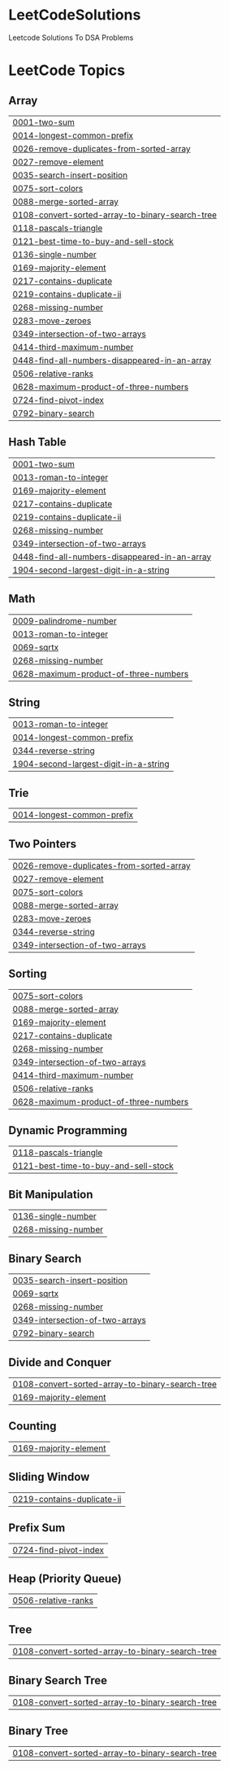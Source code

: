 # LeetCodeSolutions
Leetcode Solutions To DSA Problems

<!---LeetCode Topics Start-->
# LeetCode Topics
## Array
|  |
| ------- |
| [0001-two-sum](https://github.com/HiranyamayHazra101922/LeetCodeSolutions/tree/master/0001-two-sum) |
| [0014-longest-common-prefix](https://github.com/HiranyamayHazra101922/LeetCodeSolutions/tree/master/0014-longest-common-prefix) |
| [0026-remove-duplicates-from-sorted-array](https://github.com/HiranyamayHazra101922/LeetCodeSolutions/tree/master/0026-remove-duplicates-from-sorted-array) |
| [0027-remove-element](https://github.com/HiranyamayHazra101922/LeetCodeSolutions/tree/master/0027-remove-element) |
| [0035-search-insert-position](https://github.com/HiranyamayHazra101922/LeetCodeSolutions/tree/master/0035-search-insert-position) |
| [0075-sort-colors](https://github.com/HiranyamayHazra101922/LeetCodeSolutions/tree/master/0075-sort-colors) |
| [0088-merge-sorted-array](https://github.com/HiranyamayHazra101922/LeetCodeSolutions/tree/master/0088-merge-sorted-array) |
| [0108-convert-sorted-array-to-binary-search-tree](https://github.com/HiranyamayHazra101922/LeetCodeSolutions/tree/master/0108-convert-sorted-array-to-binary-search-tree) |
| [0118-pascals-triangle](https://github.com/HiranyamayHazra101922/LeetCodeSolutions/tree/master/0118-pascals-triangle) |
| [0121-best-time-to-buy-and-sell-stock](https://github.com/HiranyamayHazra101922/LeetCodeSolutions/tree/master/0121-best-time-to-buy-and-sell-stock) |
| [0136-single-number](https://github.com/HiranyamayHazra101922/LeetCodeSolutions/tree/master/0136-single-number) |
| [0169-majority-element](https://github.com/HiranyamayHazra101922/LeetCodeSolutions/tree/master/0169-majority-element) |
| [0217-contains-duplicate](https://github.com/HiranyamayHazra101922/LeetCodeSolutions/tree/master/0217-contains-duplicate) |
| [0219-contains-duplicate-ii](https://github.com/HiranyamayHazra101922/LeetCodeSolutions/tree/master/0219-contains-duplicate-ii) |
| [0268-missing-number](https://github.com/HiranyamayHazra101922/LeetCodeSolutions/tree/master/0268-missing-number) |
| [0283-move-zeroes](https://github.com/HiranyamayHazra101922/LeetCodeSolutions/tree/master/0283-move-zeroes) |
| [0349-intersection-of-two-arrays](https://github.com/HiranyamayHazra101922/LeetCodeSolutions/tree/master/0349-intersection-of-two-arrays) |
| [0414-third-maximum-number](https://github.com/HiranyamayHazra101922/LeetCodeSolutions/tree/master/0414-third-maximum-number) |
| [0448-find-all-numbers-disappeared-in-an-array](https://github.com/HiranyamayHazra101922/LeetCodeSolutions/tree/master/0448-find-all-numbers-disappeared-in-an-array) |
| [0506-relative-ranks](https://github.com/HiranyamayHazra101922/LeetCodeSolutions/tree/master/0506-relative-ranks) |
| [0628-maximum-product-of-three-numbers](https://github.com/HiranyamayHazra101922/LeetCodeSolutions/tree/master/0628-maximum-product-of-three-numbers) |
| [0724-find-pivot-index](https://github.com/HiranyamayHazra101922/LeetCodeSolutions/tree/master/0724-find-pivot-index) |
| [0792-binary-search](https://github.com/HiranyamayHazra101922/LeetCodeSolutions/tree/master/0792-binary-search) |
## Hash Table
|  |
| ------- |
| [0001-two-sum](https://github.com/HiranyamayHazra101922/LeetCodeSolutions/tree/master/0001-two-sum) |
| [0013-roman-to-integer](https://github.com/HiranyamayHazra101922/LeetCodeSolutions/tree/master/0013-roman-to-integer) |
| [0169-majority-element](https://github.com/HiranyamayHazra101922/LeetCodeSolutions/tree/master/0169-majority-element) |
| [0217-contains-duplicate](https://github.com/HiranyamayHazra101922/LeetCodeSolutions/tree/master/0217-contains-duplicate) |
| [0219-contains-duplicate-ii](https://github.com/HiranyamayHazra101922/LeetCodeSolutions/tree/master/0219-contains-duplicate-ii) |
| [0268-missing-number](https://github.com/HiranyamayHazra101922/LeetCodeSolutions/tree/master/0268-missing-number) |
| [0349-intersection-of-two-arrays](https://github.com/HiranyamayHazra101922/LeetCodeSolutions/tree/master/0349-intersection-of-two-arrays) |
| [0448-find-all-numbers-disappeared-in-an-array](https://github.com/HiranyamayHazra101922/LeetCodeSolutions/tree/master/0448-find-all-numbers-disappeared-in-an-array) |
| [1904-second-largest-digit-in-a-string](https://github.com/HiranyamayHazra101922/LeetCodeSolutions/tree/master/1904-second-largest-digit-in-a-string) |
## Math
|  |
| ------- |
| [0009-palindrome-number](https://github.com/HiranyamayHazra101922/LeetCodeSolutions/tree/master/0009-palindrome-number) |
| [0013-roman-to-integer](https://github.com/HiranyamayHazra101922/LeetCodeSolutions/tree/master/0013-roman-to-integer) |
| [0069-sqrtx](https://github.com/HiranyamayHazra101922/LeetCodeSolutions/tree/master/0069-sqrtx) |
| [0268-missing-number](https://github.com/HiranyamayHazra101922/LeetCodeSolutions/tree/master/0268-missing-number) |
| [0628-maximum-product-of-three-numbers](https://github.com/HiranyamayHazra101922/LeetCodeSolutions/tree/master/0628-maximum-product-of-three-numbers) |
## String
|  |
| ------- |
| [0013-roman-to-integer](https://github.com/HiranyamayHazra101922/LeetCodeSolutions/tree/master/0013-roman-to-integer) |
| [0014-longest-common-prefix](https://github.com/HiranyamayHazra101922/LeetCodeSolutions/tree/master/0014-longest-common-prefix) |
| [0344-reverse-string](https://github.com/HiranyamayHazra101922/LeetCodeSolutions/tree/master/0344-reverse-string) |
| [1904-second-largest-digit-in-a-string](https://github.com/HiranyamayHazra101922/LeetCodeSolutions/tree/master/1904-second-largest-digit-in-a-string) |
## Trie
|  |
| ------- |
| [0014-longest-common-prefix](https://github.com/HiranyamayHazra101922/LeetCodeSolutions/tree/master/0014-longest-common-prefix) |
## Two Pointers
|  |
| ------- |
| [0026-remove-duplicates-from-sorted-array](https://github.com/HiranyamayHazra101922/LeetCodeSolutions/tree/master/0026-remove-duplicates-from-sorted-array) |
| [0027-remove-element](https://github.com/HiranyamayHazra101922/LeetCodeSolutions/tree/master/0027-remove-element) |
| [0075-sort-colors](https://github.com/HiranyamayHazra101922/LeetCodeSolutions/tree/master/0075-sort-colors) |
| [0088-merge-sorted-array](https://github.com/HiranyamayHazra101922/LeetCodeSolutions/tree/master/0088-merge-sorted-array) |
| [0283-move-zeroes](https://github.com/HiranyamayHazra101922/LeetCodeSolutions/tree/master/0283-move-zeroes) |
| [0344-reverse-string](https://github.com/HiranyamayHazra101922/LeetCodeSolutions/tree/master/0344-reverse-string) |
| [0349-intersection-of-two-arrays](https://github.com/HiranyamayHazra101922/LeetCodeSolutions/tree/master/0349-intersection-of-two-arrays) |
## Sorting
|  |
| ------- |
| [0075-sort-colors](https://github.com/HiranyamayHazra101922/LeetCodeSolutions/tree/master/0075-sort-colors) |
| [0088-merge-sorted-array](https://github.com/HiranyamayHazra101922/LeetCodeSolutions/tree/master/0088-merge-sorted-array) |
| [0169-majority-element](https://github.com/HiranyamayHazra101922/LeetCodeSolutions/tree/master/0169-majority-element) |
| [0217-contains-duplicate](https://github.com/HiranyamayHazra101922/LeetCodeSolutions/tree/master/0217-contains-duplicate) |
| [0268-missing-number](https://github.com/HiranyamayHazra101922/LeetCodeSolutions/tree/master/0268-missing-number) |
| [0349-intersection-of-two-arrays](https://github.com/HiranyamayHazra101922/LeetCodeSolutions/tree/master/0349-intersection-of-two-arrays) |
| [0414-third-maximum-number](https://github.com/HiranyamayHazra101922/LeetCodeSolutions/tree/master/0414-third-maximum-number) |
| [0506-relative-ranks](https://github.com/HiranyamayHazra101922/LeetCodeSolutions/tree/master/0506-relative-ranks) |
| [0628-maximum-product-of-three-numbers](https://github.com/HiranyamayHazra101922/LeetCodeSolutions/tree/master/0628-maximum-product-of-three-numbers) |
## Dynamic Programming
|  |
| ------- |
| [0118-pascals-triangle](https://github.com/HiranyamayHazra101922/LeetCodeSolutions/tree/master/0118-pascals-triangle) |
| [0121-best-time-to-buy-and-sell-stock](https://github.com/HiranyamayHazra101922/LeetCodeSolutions/tree/master/0121-best-time-to-buy-and-sell-stock) |
## Bit Manipulation
|  |
| ------- |
| [0136-single-number](https://github.com/HiranyamayHazra101922/LeetCodeSolutions/tree/master/0136-single-number) |
| [0268-missing-number](https://github.com/HiranyamayHazra101922/LeetCodeSolutions/tree/master/0268-missing-number) |
## Binary Search
|  |
| ------- |
| [0035-search-insert-position](https://github.com/HiranyamayHazra101922/LeetCodeSolutions/tree/master/0035-search-insert-position) |
| [0069-sqrtx](https://github.com/HiranyamayHazra101922/LeetCodeSolutions/tree/master/0069-sqrtx) |
| [0268-missing-number](https://github.com/HiranyamayHazra101922/LeetCodeSolutions/tree/master/0268-missing-number) |
| [0349-intersection-of-two-arrays](https://github.com/HiranyamayHazra101922/LeetCodeSolutions/tree/master/0349-intersection-of-two-arrays) |
| [0792-binary-search](https://github.com/HiranyamayHazra101922/LeetCodeSolutions/tree/master/0792-binary-search) |
## Divide and Conquer
|  |
| ------- |
| [0108-convert-sorted-array-to-binary-search-tree](https://github.com/HiranyamayHazra101922/LeetCodeSolutions/tree/master/0108-convert-sorted-array-to-binary-search-tree) |
| [0169-majority-element](https://github.com/HiranyamayHazra101922/LeetCodeSolutions/tree/master/0169-majority-element) |
## Counting
|  |
| ------- |
| [0169-majority-element](https://github.com/HiranyamayHazra101922/LeetCodeSolutions/tree/master/0169-majority-element) |
## Sliding Window
|  |
| ------- |
| [0219-contains-duplicate-ii](https://github.com/HiranyamayHazra101922/LeetCodeSolutions/tree/master/0219-contains-duplicate-ii) |
## Prefix Sum
|  |
| ------- |
| [0724-find-pivot-index](https://github.com/HiranyamayHazra101922/LeetCodeSolutions/tree/master/0724-find-pivot-index) |
## Heap (Priority Queue)
|  |
| ------- |
| [0506-relative-ranks](https://github.com/HiranyamayHazra101922/LeetCodeSolutions/tree/master/0506-relative-ranks) |
## Tree
|  |
| ------- |
| [0108-convert-sorted-array-to-binary-search-tree](https://github.com/HiranyamayHazra101922/LeetCodeSolutions/tree/master/0108-convert-sorted-array-to-binary-search-tree) |
## Binary Search Tree
|  |
| ------- |
| [0108-convert-sorted-array-to-binary-search-tree](https://github.com/HiranyamayHazra101922/LeetCodeSolutions/tree/master/0108-convert-sorted-array-to-binary-search-tree) |
## Binary Tree
|  |
| ------- |
| [0108-convert-sorted-array-to-binary-search-tree](https://github.com/HiranyamayHazra101922/LeetCodeSolutions/tree/master/0108-convert-sorted-array-to-binary-search-tree) |
<!---LeetCode Topics End-->